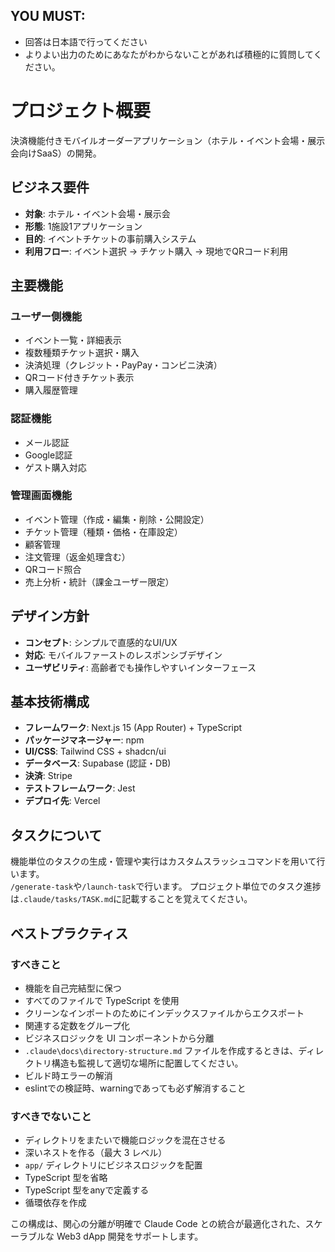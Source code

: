 
## YOU MUST: 
- 回答は日本語で行ってください
- よりよい出力のためにあなたがわからないことがあれば積極的に質問してください。

# プロジェクト概要

決済機能付きモバイルオーダーアプリケーション（ホテル・イベント会場・展示会向けSaaS）の開発。

## ビジネス要件

- **対象**: ホテル・イベント会場・展示会
- **形態**: 1施設1アプリケーション
- **目的**: イベントチケットの事前購入システム
- **利用フロー**: イベント選択 → チケット購入 → 現地でQRコード利用

## 主要機能

### ユーザー側機能
- イベント一覧・詳細表示
- 複数種類チケット選択・購入
- 決済処理（クレジット・PayPay・コンビニ決済）
- QRコード付きチケット表示
- 購入履歴管理

### 認証機能
- メール認証
- Google認証
- ゲスト購入対応

### 管理画面機能
- イベント管理（作成・編集・削除・公開設定）
- チケット管理（種類・価格・在庫設定）
- 顧客管理
- 注文管理（返金処理含む）
- QRコード照合
- 売上分析・統計（課金ユーザー限定）

## デザイン方針

- **コンセプト**: シンプルで直感的なUI/UX
- **対応**: モバイルファーストのレスポンシブデザイン
- **ユーザビリティ**: 高齢者でも操作しやすいインターフェース

## 基本技術構成

- **フレームワーク**: Next.js 15 (App Router) + TypeScript
- **パッケージマネージャー**: npm
- **UI/CSS**: Tailwind CSS + shadcn/ui
- **データベース**: Supabase (認証・DB)
- **決済**: Stripe
- **テストフレームワーク**: Jest
- **デプロイ先**: Vercel

## タスクについて
機能単位のタスクの生成・管理や実行はカスタムスラッシュコマンドを用いて行います。  
`/generate-task`や`/launch-task`で行います。
プロジェクト単位でのタスク進捗は`.claude/tasks/TASK.md`に記載することを覚えてください。

## ベストプラクティス

### すべきこと

- 機能を自己完結型に保つ
- すべてのファイルで TypeScript を使用
- クリーンなインポートのためにインデックスファイルからエクスポート
- 関連する定数をグループ化
- ビジネスロジックを UI コンポーネントから分離
- `.claude\docs\directory-structure.md` ファイルを作成するときは、ディレクトリ構造も監視して適切な場所に配置してください。
- ビルド時エラーの解消
- eslintでの検証時、warningであっても必ず解消すること

### すべきでないこと

- ディレクトリをまたいで機能ロジックを混在させる
- 深いネストを作る（最大 3 レベル）
- `app/` ディレクトリにビジネスロジックを配置
- TypeScript 型を省略
- TypeScript 型をanyで定義する
- 循環依存を作成

この構成は、関心の分離が明確で Claude Code との統合が最適化された、スケーラブルな Web3 dApp 開発をサポートします。